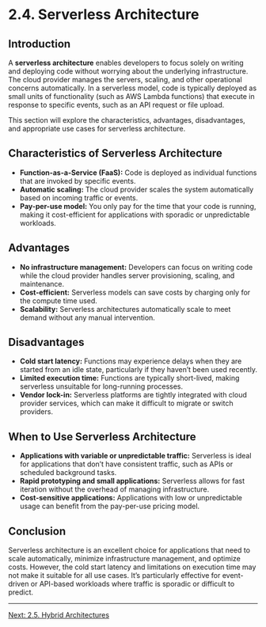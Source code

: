 # 2.4. Serverless Architecture

## Introduction

A **serverless architecture** enables developers to focus solely on writing and deploying code without worrying about the underlying infrastructure. The cloud provider manages the servers, scaling, and other operational concerns automatically. In a serverless model, code is typically deployed as small units of functionality (such as AWS Lambda functions) that execute in response to specific events, such as an API request or file upload.

This section will explore the characteristics, advantages, disadvantages, and appropriate use cases for serverless architecture.

## Characteristics of Serverless Architecture

- **Function-as-a-Service (FaaS):** Code is deployed as individual functions that are invoked by specific events.
- **Automatic scaling:** The cloud provider scales the system automatically based on incoming traffic or events.
- **Pay-per-use model:** You only pay for the time that your code is running, making it cost-efficient for applications with sporadic or unpredictable workloads.

## Advantages

- **No infrastructure management:** Developers can focus on writing code while the cloud provider handles server provisioning, scaling, and maintenance.
- **Cost-efficient:** Serverless models can save costs by charging only for the compute time used.
- **Scalability:** Serverless architectures automatically scale to meet demand without any manual intervention.

## Disadvantages

- **Cold start latency:** Functions may experience delays when they are started from an idle state, particularly if they haven’t been used recently.
- **Limited execution time:** Functions are typically short-lived, making serverless unsuitable for long-running processes.
- **Vendor lock-in:** Serverless platforms are tightly integrated with cloud provider services, which can make it difficult to migrate or switch providers.

## When to Use Serverless Architecture

- **Applications with variable or unpredictable traffic:** Serverless is ideal for applications that don’t have consistent traffic, such as APIs or scheduled background tasks.
- **Rapid prototyping and small applications:** Serverless allows for fast iteration without the overhead of managing infrastructure.
- **Cost-sensitive applications:** Applications with low or unpredictable usage can benefit from the pay-per-use pricing model.

## Conclusion

Serverless architecture is an excellent choice for applications that need to scale automatically, minimize infrastructure management, and optimize costs. However, the cold start latency and limitations on execution time may not make it suitable for all use cases. It’s particularly effective for event-driven or API-based workloads where traffic is sporadic or difficult to predict.

---

[Next: 2.5. Hybrid Architectures](./section_2_5.md)
